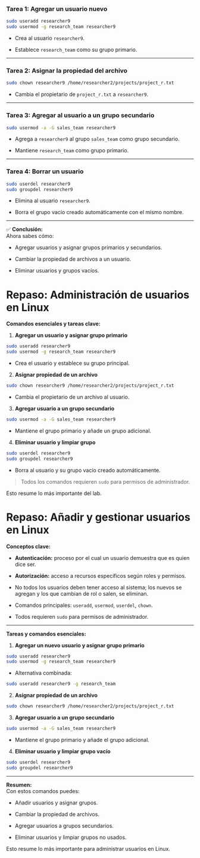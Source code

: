 
### **Tarea 1: Agregar un usuario nuevo**

```bash
sudo useradd researcher9
sudo usermod -g research_team researcher9
```

- Crea al usuario `researcher9`.
    
- Establece `research_team` como su grupo primario.
    

---

### **Tarea 2: Asignar la propiedad del archivo**

```bash
sudo chown researcher9 /home/researcher2/projects/project_r.txt
```

- Cambia el propietario de `project_r.txt` a `researcher9`.
    

---

### **Tarea 3: Agregar al usuario a un grupo secundario**

```bash
sudo usermod -a -G sales_team researcher9
```

- Agrega a `researcher9` al grupo `sales_team` como grupo secundario.
    
- Mantiene `research_team` como grupo primario.
    

---

### **Tarea 4: Borrar un usuario**

```bash
sudo userdel researcher9
sudo groupdel researcher9
```

- Elimina al usuario `researcher9`.
    
- Borra el grupo vacío creado automáticamente con el mismo nombre.
    

---

✅ **Conclusión:**  
Ahora sabes cómo:

- Agregar usuarios y asignar grupos primarios y secundarios.
    
- Cambiar la propiedad de archivos a un usuario.
    
- Eliminar usuarios y grupos vacíos.
    

# **Repaso: Administración de usuarios en Linux**

**Comandos esenciales y tareas clave:**

1. **Agregar un usuario y asignar grupo primario**
    

```bash
sudo useradd researcher9
sudo usermod -g research_team researcher9
```

- Crea el usuario y establece su grupo principal.
    

2. **Asignar propiedad de un archivo**
    

```bash
sudo chown researcher9 /home/researcher2/projects/project_r.txt
```

- Cambia el propietario de un archivo al usuario.
    

3. **Agregar usuario a un grupo secundario**
    

```bash
sudo usermod -a -G sales_team researcher9
```

- Mantiene el grupo primario y añade un grupo adicional.
    

4. **Eliminar usuario y limpiar grupo**
    

```bash
sudo userdel researcher9
sudo groupdel researcher9
```

- Borra al usuario y su grupo vacío creado automáticamente.
    

> Todos los comandos requieren `sudo` para permisos de administrador.

Esto resume lo más importante del lab.


# **Repaso: Añadir y gestionar usuarios en Linux**

**Conceptos clave:**

- **Autenticación:** proceso por el cual un usuario demuestra que es quien dice ser.
    
- **Autorización:** acceso a recursos específicos según roles y permisos.
    
- No todos los usuarios deben tener acceso al sistema; los nuevos se agregan y los que cambian de rol o salen, se eliminan.
    
- Comandos principales: `useradd`, `usermod`, `userdel`, `chown`.
    
- Todos requieren `sudo` para permisos de administrador.
    

---

**Tareas y comandos esenciales:**

1. **Agregar un nuevo usuario y asignar grupo primario**
    

```bash
sudo useradd researcher9
sudo usermod -g research_team researcher9
```

- Alternativa combinada:
    

```bash
sudo useradd researcher9 -g research_team
```

2. **Asignar propiedad de un archivo**
    

```bash
sudo chown researcher9 /home/researcher2/projects/project_r.txt
```

3. **Agregar usuario a un grupo secundario**
    

```bash
sudo usermod -a -G sales_team researcher9
```

- Mantiene el grupo primario y añade el grupo adicional.
    

4. **Eliminar usuario y limpiar grupo vacío**
    

```bash
sudo userdel researcher9
sudo groupdel researcher9
```

---

**Resumen:**  
Con estos comandos puedes:

- Añadir usuarios y asignar grupos.
    
- Cambiar la propiedad de archivos.
    
- Agregar usuarios a grupos secundarios.
    
- Eliminar usuarios y limpiar grupos no usados.
    

Esto resume lo más importante para administrar usuarios en Linux.